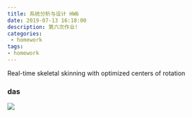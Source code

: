 ```yaml
---
title: 系统分析与设计 HW6
date: 2019-07-13 16:18:00
description: 第六次作业!
categories:
 - homework
tags: 
- homework
---
```

Real-time skeletal skinning with optimized centers of rotation


### das


<img src="https://www.zhihu.com/equation?tex=\gamma=\theta" >